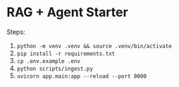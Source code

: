 # RAG + Agent Starter

Steps:
1. `python -m venv .venv && source .venv/bin/activate`
2. `pip install -r requirements.txt`
3. `cp .env.example .env`
4. `python scripts/ingest.py`
5. `uvicorn app.main:app --reload --port 8000`
